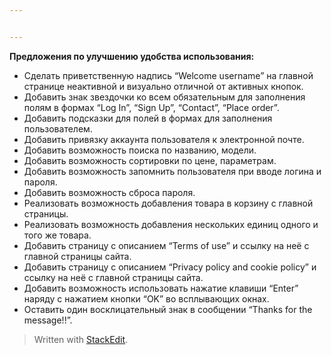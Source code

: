 ```yaml
---


---
```


<p><strong>Предложения по улучшению удобства использования:</strong></p>
<ul>
<li>Сделать приветственную надпись “Welcome username” на главной странице неактивной и визуально отличной от активных кнопок.</li>
<li>Добавить знак звездочки ко всем обязательным для заполнения полям в формах “Log In”, “Sign Up”, “Contact”, “Place order”.</li>
<li>Добавить подсказки для полей в формах для заполнения пользователем.</li>
<li>Добавить привязку аккаунта пользователя к электронной почте.</li>
<li>Добавить возможность поиска по названию, модели.</li>
<li>Добавить возможность сортировки по цене, параметрам.</li>
<li>Добавить возможность запомнить пользователя при вводе логина и пароля.</li>
<li>Добавить возможность сброса пароля.</li>
<li>Реализовать возможность добавления товара в корзину с главной страницы.</li>
<li>Реализовать возможность добавления нескольких единиц одного и того же товара.</li>
<li>Добавить страницу с описанием “Terms of use” и ссылку на неё с главной страницы сайта.</li>
<li>Добавить страницу с описанием “Privacy policy and cookie policy” и ссылку на неё с главной страницы сайта.</li>
<li>Добавить возможность использовать нажатие клавиши “Enter” наряду с нажатием кнопки “OK” во всплывающих окнах.</li>
<li>Оставить один восклицательный знак в сообщении “Thanks for the message!!”.</li>
</ul>
<blockquote>
<p>Written with <a href="https://stackedit.io/">StackEdit</a>.</p>
</blockquote>

